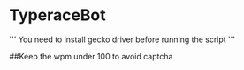 # TyperaceBot

'''
You need to install gecko driver before running the script
'''

##Keep the wpm under 100 to avoid captcha
